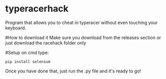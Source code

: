 # typeracerhack
Program that allows you to cheat in typeracer without even touching your keyboard.

#How to download it
Make sure you download from the releases section or just download the racehack folder only

#Setup
on cmd type:

```pip install selenium```

Once you have done that, just run the .py file and it's ready to go!
